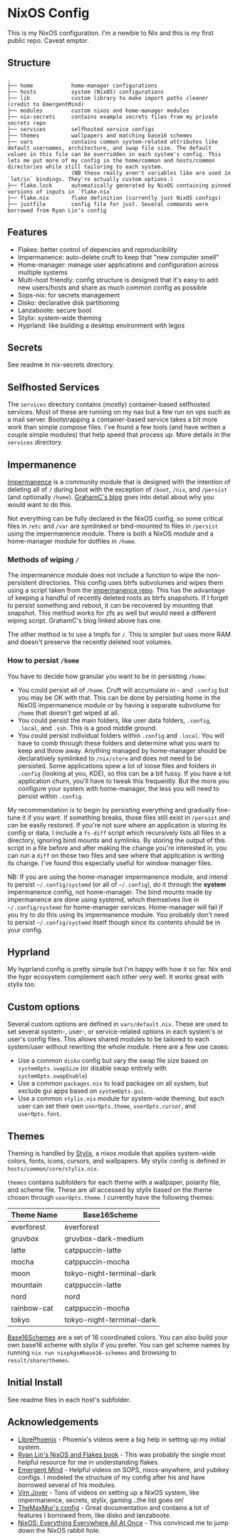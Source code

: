 # NixOS Config

This is my NixOS configuration. I'm a newbie to Nix and this is my first public repo. Caveat emptor.

## Structure

```
.
├── home            home-manager configurations
├── hosts           system (NixOS) configurations
├── lib             custom library to make import paths cleaner (credit to EmergentMind) 
├── modules         custom nixos and home-manager modules
├── nix-secrets     contains example secrets files from my private secrets repo
├── services        selfhosted service configs
├── themes          wallpapers and matching base16 schemes
├── vars            contains common system-related attributes like default usernames, architecture, and swap file size. The default values in this file can be overridden in each system's config. This lets me put more of my config in the home/common and hosts/common directories while still tailoring to each system.
                    (NB these really aren't variables like are used in `let/in` bindings. They're actually custom options.)
├── flake.lock      automatically generated by NixOS containing pinned versions of inputs in `flake.nix`
├── flake.nix       flake definition (currently just NixOS configs)
├── justfile        config file for just. Several commands were borrowed from Ryan Lin's config
```

## Features
* Flakes: better control of depencies and reproducibility
* Impermanence: auto-delete cruft to keep that "new computer smell"
* Home-manager: manage user applications and configuration across multiple systems
* Multi-host friendly: config structure is designed that it's easy to add new users/hosts and share as much common config as possible
* Sops-nix: for secrets management
* Disko: declarative disk partitioning
* Lanzaboote: secure boot
* Stylix: system-wide theming
* Hyprland: like building a desktop environment with legos

## Secrets
See readme in nix-secrets directory.

## Selfhosted Services
The `services` directory contains (mostly) container-based selfhosted services. Most of these are running on my nas but a few run on vps such as a mail server. Bootstrapping a container-based service takes a bit more work than simple compose files. I've found a few tools (and have written a couple simple modules) that help speed that process up. More details in the `services` directory.

## Impermanence

[Impermanence](https://github.com/nix-community/impermanence) is a community module that is designed with the intention of deleting all of `/` during boot with the exception of `/boot`, `/nix`, and `/persist` (and optionally `/home`).  [GrahamC's blog](https://grahamc.com/blog/erase-your-darlings/) goes into detail about why you would want to do this.

Not everything can be fully declared in the NixOS config, so some critical files in `/etc` and `/var` are symlinked or bind-mounted to files in `/persist` using the impermanence module. There is both a NixOS module and a home-manager module for dotfiles in `/home`.

### Methods of wiping `/`

The impermanence module does not include a function to wipe the non-persistent directories. This config uses btrfs subvolumes and wipes them using a script taken from the [impermanence repo](https://github.com/nix-community/impermanence?tab=readme-ov-file#btrfs-subvolumes). This has the advantage of keeping a handful of recently deleted roots as btrfs snapshots. If I forget to persist something and reboot, it can be recovered by mounting that snapshot. This method works for zfs as well but would need a different wiping script. GrahamC's blog linked above has one.

The other method is to use a tmpfs for `/`. This is simpler but uses more RAM and doesn't preserve the recently deleted root volumes.

### How to persist `/home`

 You have to decide how granular you want to be in persisting `/home`:
* You could persist all of `/home`. Cruft will accumulate in `~` and `.config` but you may be OK with that. This can be done by persisting home in the NixOS impermanence module or by having a separate subvolume for `/home` that doesn't get wiped at all.
* You could persist the main folders, like user data folders, `.config`, `.local`, and `.ssh`. This is a good middle ground.
* You could persist individual folders within `.config` and `.local`. You will have to comb through these folders and determine what you want to keep and throw away. Anything managed by home-manager should be declaratively symlinked to `/nix/store` and does not need to be persisted. Some applications spew a lot of loose files and folders in `.config` (looking at you, KDE), so this can be a bit fussy. If you have a lot application churn, you'll have to tweak this frequently. But the more you configure your system with home-manager, the less you will need to persist within `.config`.

My recommendation is to begin by persisting everything and gradually fine-tune it if you want. If something breaks, those files still exist in `/persist` and can be easily restored. If you're not sure where an application is storing its config or data, I include a `fs-diff` script which recursively lists all files in a directory, ignoring bind mounts and symlinks. By storing the output of this script in a file before and after making the change you're interested in, you can run a `diff` on those two files and see where that application is writing its change. I've found this especially useful for window manager files.

NB: If you are using the home-manager impermanence module, and intend to persist `~/.config/systemd` (or all of `~/.config`), do it through the **system** impermanence config, not home-manager. The bind mounts made by impermanence are done using systemd, which themselves live in `~/.config/systemd` for home-manager services. Home-manager will fail if you try to do this using its impermanence module. You probably don't need to persist `~/.config/systemd` itself though since its contents should be in your config.

## Hyprland

My hyprland config is pretty simple but I'm happy with how it so far. Nix and the hypr ecosystem complement each other very well. It works great with stylix too.

## Custom options
Several custom options are defined in `vars/default.nix`. These are used to set several system-, user-, or service-related options in each system's or user's config files. This allows shared modules to be tailored to each system/user without rewriting the whole module. Here are a few use cases:
* Use a common `disko` config but vary the swap file size based on `systemOpts.swapSize` (or disable swap entirely with `systemOpts.swapEnable`)
* Use a common `packages.nix` to load packages on all system, but exclude gui apps based on `systemOpts.gui`.
* Use a common `stylix.nix` module for system-wide theming, but each user can set their own `userOpts.theme`, `userOpts.cursor`, and `userOpts.font`.

## Themes

Theming is handled by [Stylix](https://nix-community.github.io/stylix/), a nixos module that applies system-wide colors, fonts, icons, cursors, and wallpapers. My stylix config is defined in `hosts/common/core/stylix.nix`.

`themes` contains subfolders for each theme with a wallpaper, polarity file, and scheme file. These are all accessed by stylix based on the theme chosen through `userOpts.theme`. I currently have the following themes:

| Theme Name  | Base16Scheme              |
|-------------|---------------------------|
| everforest  | everforest                |
| gruvbox     | gruvbox-dark-medium       |
| latte       | catppuccin-latte          |
| mocha       | catppuccin-mocha          |
| moon        | tokyo-night-terminal-dark |
| mountain    | catppuccin-latte          |
| nord        | nord                      |
| rainbow-cat | catppuccin-mocha          |
| tokyo       | tokyo-night-terminal-dark |

[Base16Schemes](https://github.com/tinted-theming/schemes?tab=readme-ov-file) are a set of 16 coordinated colors. You can also build your own base16 scheme with stylix if you prefer. You can get scheme names by running `nix run nixpkgs#base16-schemes` and browsing to `result/share/themes`.

## Initial Install
See readme files in each host's subfolder.

## Acknowledgements
* [LibrePhoenix](https://github.com/librephoenix/nixos-config) - Phoenix's videos were a big help in setting up my initial system.
* [Ryan Lin's NixOS and Flakes book](https://nixos-and-flakes.thiscute.world/) - This was probably the single most helpful resource for me in understanding flakes.
* [Emergent Mind](https://github.com/EmergentMind/nix-config) - Helpful videos on SOPS, nixos-anywhere, and yubikey configs. I modeled the structure of my config after his and have borrowed several of his modules.
* [Vim Joyer](https://github.com/vimjoyer/) - Tons of videos on setting up a NixOS system, like impermanence, secrets, stylix, gaming...the list goes on!
* [TheMaxMur's config](https://github.com/TheMaxMur/NixOS-Configuration) - Great documentation and contains a lot of features I borrowed from, like disko and lanzaboote.
* [NixOS: Everything Everywhere All At Once](https://www.youtube.com/watch?v=CwfKlX3rA6E) - This convinced me to jump down the NixOS rabbit hole.

